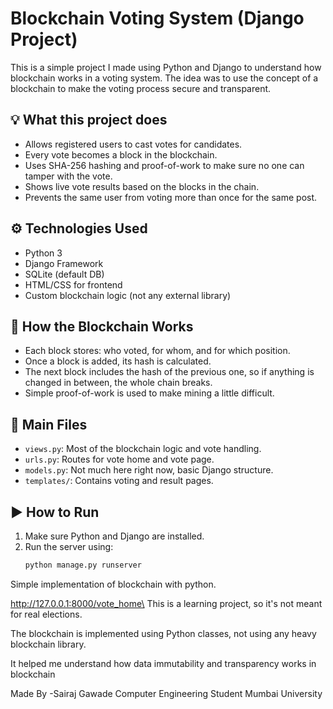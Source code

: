 # Blockchain Voting System (Django Project)

This is a simple project I made using Python and Django to understand how blockchain works in a voting system. The idea was to use the concept of a blockchain to make the voting process secure and transparent.

## 💡 What this project does

- Allows registered users to cast votes for candidates.
- Every vote becomes a block in the blockchain.
- Uses SHA-256 hashing and proof-of-work to make sure no one can tamper with the vote.
- Shows live vote results based on the blocks in the chain.
- Prevents the same user from voting more than once for the same post.

## ⚙️ Technologies Used

- Python 3
- Django Framework
- SQLite (default DB)
- HTML/CSS for frontend
- Custom blockchain logic (not any external library)

## 🔗 How the Blockchain Works

- Each block stores: who voted, for whom, and for which position.
- Once a block is added, its hash is calculated.
- The next block includes the hash of the previous one, so if anything is changed in between, the whole chain breaks.
- Simple proof-of-work is used to make mining a little difficult.

## 📂 Main Files

- `views.py`: Most of the blockchain logic and vote handling.
- `urls.py`: Routes for vote home and vote page.
- `models.py`: Not much here right now, basic Django structure.
- `templates/`: Contains voting and result pages.

## ▶️ How to Run

1. Make sure Python and Django are installed.
2. Run the server using:
   ```bash
   python manage.py runserver
Simple implementation of blockchain with python. 

http://127.0.0.1:8000/vote_home\
This is a learning project, so it's not meant for real elections.

The blockchain is implemented using Python classes, not using any heavy blockchain library.

It helped me understand how data immutability and transparency works in blockchain

Made By -Sairaj Gawade
Computer Engineering Student
Mumbai University
